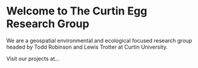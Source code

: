 # Welcome to The Curtin Egg Research Group

We are a geospatial environmental and ecological focused research group headed by Todd Robinson and Lewis Trotter at Curtin University.

Visit our projects at...
